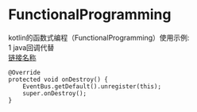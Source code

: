 # FunctionalProgramming
kotlin的函数式编程（FunctionalProgramming）使用示例:  
1 java回调代替  
[链接名称](https://www.baidu.com/)

```
@Override
protected void onDestroy() {
    EventBus.getDefault().unregister(this);
    super.onDestroy();
}
```
